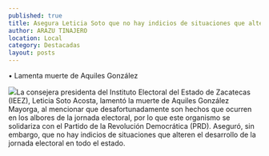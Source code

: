 ```yaml
---
published: true
title: Asegura Leticia Soto que no hay indicios de situaciones que alteren desarrollo de jornada electoral
author: ARAZU TINAJERO
location: Local
category: Destacadas
layout: posts
---
```


•	Lamenta muerte de Aquiles González

![](http://i.imgur.com/24WK5AFm.jpg)La consejera presidenta del Instituto Electoral del Estado de Zacatecas (IEEZ), Leticia Soto Acosta, lamentó la muerte de Aquiles González Mayorga, al mencionar que desafortunadamente son hechos que ocurren en los albores de la jornada electoral, por lo que este organismo se solidariza con el Partido de la Revolución Democrática (PRD). 
Aseguró, sin embargo, que no hay indicios de situaciones que alteren el desarrollo de la jornada electoral en todo el estado.
